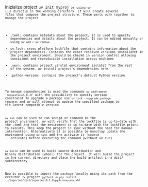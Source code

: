 
inizialize project <code>uv init myproj<code> or using <code>uv init</code> directly in the working directory.
It will create several files that compose the project structure. These parts work together to manage the project
- .toml: contains metadata about the project, it is used to specify dependencies and details about the project. It can be edited manually or using <code>uv add / uv remove </code>
- uv.lock: cross-platform lockfile that contains information about the project dependecies. Contains the exact resolved versions installatet in the project enviroment. Should be checkd in version control allowing consistent and reproducible installation across machines
- .vevn: contains project virutal environment isolatet from the rest of the system. uv install project's dependencies here
- .python-version: contains the project's default Python version


To manage dependencies is used the commands <code>uv add/remove 'requests==2.31.0'</code> with the possibility to specify version constraint
To upgrade a package use <code>uv lock --upgrade-package requests</code> and uv will attempt to update the specified package to tle latest compatible version

<code>uv run</code> can be used to run script or command in the project enviroment. uv will verify that the lockfile is up-to-date with the .toml and that the enviroment is up-to-date with the lockfile priori to execute.  This keep the project in sync without the need for manual intervention.
Alternatively it is possible to manullay update the enviroment using <code>uv sync</code> amd the acrivate it (source ...activate) before executing the command (without uv run)

<code>uv build</code> can be used to build source distribution and binary distribution (wheel) for the project. It will build the project in the current directory and place the build artifact in a dist/ subdirectory

Now is possible to import the package locally using its path from the executor uv project <code>python3 -m pip install ../imported/dist/imported-0.1.0-py3-none-any.whl</code>